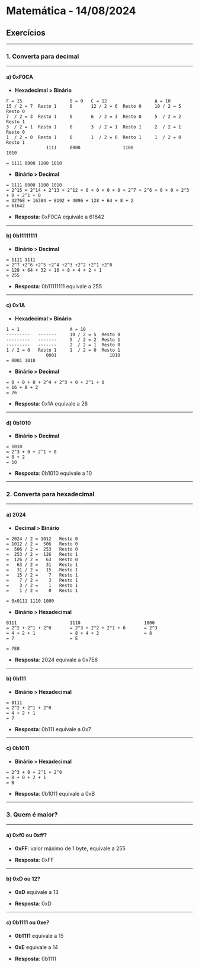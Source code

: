 
# Matemática - 14/08/2024

## Exercícios

---

### 1. Converta para decimal

---

#### a) 0xF0CA

- **Hexadecimal > Binário**

```
F = 15			        0 = 0   C = 12                  A = 10
15 / 2 = 7  Resto 1		0		12 / 2 = 6	Resto 0		10 / 2 = 5	Resto 0
7  / 2 = 3  Resto 1		0		6  / 2 = 3	Resto 0		5  / 2 = 2	Resto 1
3  / 2 = 1  Resto 1		0		3  / 2 = 1	Resto 1		2  / 2 = 1  Resto 0
1  / 2 = 0  Resto 1		0		1  / 2 = 0	Resto 1		1  / 2 = 0	Resto 1
               1111     0000                1100                    1010

= 1111 0000 1100 1010
```

- **Binário > Decimal**

```
= 1111 0000 1100 1010
= 2^15 + 2^14 + 2^13 + 2^12 + 0 + 0 + 0 + 0 + 2^7 + 2^6 + 0 + 0 + 2^3 + 0 + 2^1 + 0
= 32768 + 16384 + 8192 + 4096 + 128 + 64 + 8 + 2
= 61642
```

- **Resposta**: 0xF0CA equivale a 61642

---

#### b) 0b11111111

- **Binário > Decimal**

```
= 1111 1111
= 2^7 +2^6 +2^5 +2^4 +2^3 +2^2 +2^1 +2^0 
= 128 + 64 + 32 + 16 + 8 + 4 + 2 + 1
= 255
```
- **Resposta**: 0b11111111 equivale a 255

---

#### c) 0x1A

- **Hexadecimal > Binário**

```
1 = 1				    A = 10
---------	-------		10 / 2 = 5	Resto 0
---------	-------		5  / 2 = 2	Resto 1
---------	-------		2  / 2 = 1	Resto 0
1 / 2 = 0	Resto 1		1  / 2 = 0	Resto 1
		       0001			           1010
= 0001 1010
```

- **Binário > Decimal**

```
= 0 + 0 + 0 + 2^4 + 2^3 + 0 + 2^1 + 0 
= 16 + 8 + 2
= 26
```

- **Resposta**: 0x1A equivale a 26

---

#### d) 0b1010

- **Binário > Decimal**

```
= 1010
= 2^3 + 0 + 2^1 + 0
= 8 + 2
= 10
```

- **Resposta**: 0b1010 equivale a 10

---

### 2. Converta para hexadecimal

---

#### a) 2024

- **Decimal > Binário**

```
= 2024 / 2 = 1012	Resto 0
= 1012 / 2 =  506	Resto 0
=  506 / 2 =  253	Resto 0
=  253 / 2 =  126	Resto 1
=  126 / 2 =   63   Resto 0
=   63 / 2 =   31	Resto 1
=   31 / 2 =   15   Resto 1
=   15 / 2 =    7   Resto 1
=    7 / 2 =    3   Resto 1
=    3 / 2 =    1	Resto 1
=    1 / 2 = 	0	Resto 1

= 0x0111 1110 1000
```

- **Binário > Hexadecimal**

```
0111                    1110				        1000
= 2^2 + 2^1 + 2^0	    = 2^3 + 2^2 + 2^1 + 0		= 2^3
= 4 + 2 + 1             = 8 + 4 + 2			        = 8
= 7                     = E

= 7E8
```

- **Resposta**: 2024 equivale a 0x7E8

---

#### b) 0b111

- **Binário > Hexadecimal**

```
= 0111
= 2^2 + 2^1 + 2^0
= 4 + 2 + 1 
= 7
```

- **Resposta**: 0b111 equivale a 0x7

---

#### c) 0b1011

- **Binário > Hexadecimal**

```
= 2^3 + 0 + 2^1 + 2^0
= 8 + 0 + 2 + 1
= B
```

- **Resposta**: 0b1011 equivale a 0xB

---

### 3. Quem é maior?

---

#### a) 0xf0 ou 0xff?

- **0xFF**: valor máximo de 1 byte, equivale a 255

- **Resposta**: 0xFF

---

#### b) 0xD ou 12?

- **0xD** equivale a 13

- **Resposta**: 0xD

---

#### c) 0b1111 ou 0xe?

- **0b1111** equivale a 15  
- **0xE** equivale a 14  

- **Resposta**: 0b1111

